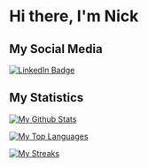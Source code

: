 # Hi there, I'm Nick

## My Social Media
<div id="badges">
  <a href="https://www.linkedin.com/in/ngrogg">
    <img src="https://img.shields.io/badge/LinkedIn-blue?style=for-the-badge&logo=linkedin&logoColor=white" alt="LinkedIn Badge"/>
  </a>
</div>

## My Statistics
[![My Github Stats](https://github-readme-stats.vercel.app/api/?username=ngrogg&count_private=true&theme=merko&showicons=true)]()

[![My Top Languages](https://github-readme-stats.vercel.app/api/top-langs/?username=ngrogg&langs_count=8&layout=compact&theme=merko)](https://github.com/anuraghazra/github-readme-stats)

[![My Streaks](https://github-readme-streak-stats.herokuapp.com?user=ngrogg&theme=merko)](https://git.io/streak-stats)
